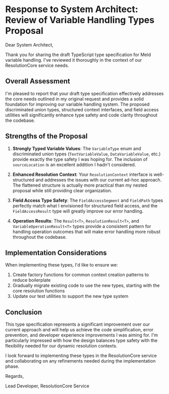 # Response to System Architect: Review of Variable Handling Types Proposal

Dear System Architect,

Thank you for sharing the draft TypeScript type specification for Meld variable handling. I've reviewed it thoroughly in the context of our ResolutionCore service needs.

## Overall Assessment

I'm pleased to report that your draft type specification effectively addresses the core needs outlined in my original request and provides a solid foundation for improving our variable handling system. The proposed discriminated union types, structured context interfaces, and field access utilities will significantly enhance type safety and code clarity throughout the codebase.

## Strengths of the Proposal

1. **Strongly Typed Variable Values**: The `VariableType` enum and discriminated union types (`TextVariableValue`, `DataVariableValue`, etc.) provide exactly the type safety I was hoping for. The inclusion of `sourceLocation` is an excellent addition I hadn't considered.

2. **Enhanced Resolution Context**: Your `ResolutionContext` interface is well-structured and addresses the issues with our current ad-hoc approach. The flattened structure is actually more practical than my nested proposal while still providing clear organization.

3. **Field Access Type Safety**: The `FieldAccessSegment` and `FieldPath` types perfectly match what I envisioned for structured field access, and the `FieldAccessResult` type will greatly improve our error handling.

4. **Operation Results**: The `Result<T>`, `ResolutionResult<T>`, and `VariableOperationResult<T>` types provide a consistent pattern for handling operation outcomes that will make error handling more robust throughout the codebase.

## Implementation Considerations

When implementing these types, I'd like to ensure we:

1. Create factory functions for common context creation patterns to reduce boilerplate
2. Gradually migrate existing code to use the new types, starting with the core resolution functions
3. Update our test utilities to support the new type system

## Conclusion

This type specification represents a significant improvement over our current approach and will help us achieve the code simplification, error prevention, and developer experience improvements I was aiming for. I'm particularly impressed with how the design balances type safety with the flexibility needed for our dynamic resolution contexts.

I look forward to implementing these types in the ResolutionCore service and collaborating on any refinements needed during the implementation phase.

Regards,

Lead Developer, ResolutionCore Service